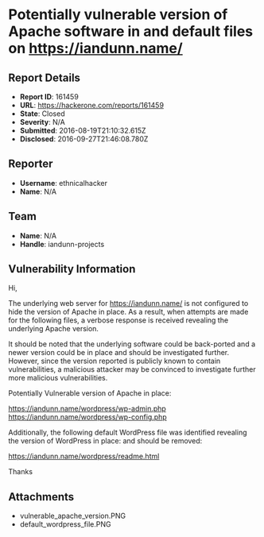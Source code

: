 # Potentially vulnerable version of Apache software in and default files on https://iandunn.name/

## Report Details
- **Report ID**: 161459
- **URL**: https://hackerone.com/reports/161459
- **State**: Closed
- **Severity**: N/A
- **Submitted**: 2016-08-19T21:10:32.615Z
- **Disclosed**: 2016-09-27T21:46:08.780Z

## Reporter
- **Username**: ethnicalhacker
- **Name**: N/A

## Team
- **Name**: N/A
- **Handle**: iandunn-projects

## Vulnerability Information
Hi,

The underlying web server for https://iandunn.name/ is not configured to hide the version of Apache in place. As a result, when attempts are made for the following files, a verbose response is received revealing the underlying Apache version. 

It should be noted that the underlying software could be back-ported and a newer version could be in place and should be investigated further. However, since the version reported is publicly known to contain vulnerabilities, a malicious attacker may be convinced to investigate further more malicious vulnerabilities.

Potentially Vulnerable version of Apache in place:

https://iandunn.name/wordpress/wp-admin.php
https://iandunn.name/wordpress/wp-config.php

Additionally, the following default WordPress file was identified revealing the version of WordPress in place: and should be removed:

https://iandunn.name/wordpress/readme.html

Thanks

## Attachments
- vulnerable_apache_version.PNG
- default_wordpress_file.PNG
